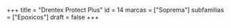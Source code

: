 +++
title = "Drentex Protect Plus"
id = 14
marcas = ["Soprema"]
subfamilias = ["Epoxicos"]
draft = false
+++

<!--more-->
